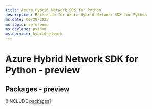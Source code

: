 ```yaml
---
title: Azure Hybrid Network SDK for Python
description: Reference for Azure Hybrid Network SDK for Python
ms.date: 06/20/2025
ms.topic: reference
ms.devlang: python
ms.service: hybridnetwork
---
```

# Azure Hybrid Network SDK for Python - preview
## Packages - preview
[!INCLUDE [packages](hybrid-network-index.md)]